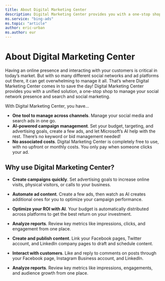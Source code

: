 ```yaml
---
title: About Digital Marketing Center
description: Digital Marketing Center provides you with a one-stop shop to manage your social network presence and search and social marketing.
ms.service: "bing-ads"
ms.topic: "article"
author: eric-urban
ms.author: eur
---
```


# About Digital Marketing Center

Having an online presence and interacting with your customers is critical in today’s market. But with so many different social networks and ad platforms out there, it can get overwhelming to manage it all. That’s where Digital Marketing Center comes in to save the day! Digital Marketing Center provides you with a unified solution, a one-stop shop to manage your social network presence and search and social marketing.

With Digital Marketing Center, you have…

- **One tool to manage across channels**. Manage your social media and search ads in one go.
- **AI-powered campaign management**. Set your budget, targeting, and advertising goals, create a few ads, and let Microsoft’s AI help with the rest. There’s no keyword or bid management needed!
- **No associated costs**. Digital Marketing Center is completely free to use, with no upfront or monthly costs. You only pay when someone clicks your ad.

## Why use Digital Marketing Center?

- **Create campaigns quickly**. Set advertising goals to increase online visits, physical visitors, or calls to your business.
- **Automate ad content**. Create a few ads, then watch as AI creates additional ones for you to optimize your campaign performance.
- **Optimize your ROI with AI**. Your budget is automatically distributed across platforms to get the best return on your investment.
- **Analyze reports**. Review key metrics like impressions, clicks, and engagement from one place.

- **Create and publish content**. Link your Facebook pages, Twitter account, and LinkedIn company pages to draft and schedule content.
- **Interact with customers**. Like and reply to comments on posts through your Facebook page, Instagram Business account, and LinkedIn.
- **Analyze reports**. Review key metrics like impressions, engagements, and audience growth from one place.


